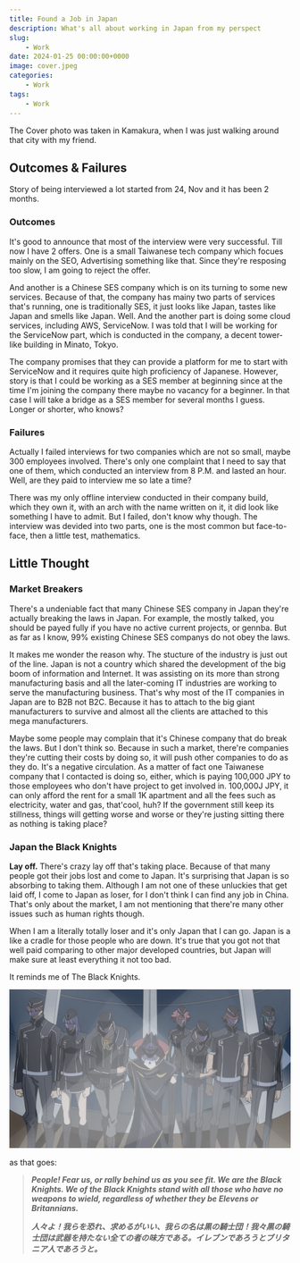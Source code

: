 ```yaml
---
title: Found a Job in Japan
description: What's all about working in Japan from my perspect
slug: 
    - Work
date: 2024-01-25 00:00:00+0000
image: cover.jpeg
categories:
    - Work
tags:
    - Work
---
```


The Cover photo was taken in Kamakura, when I was just walking around that city with my friend.

## Outcomes & Failures

Story of being interviewed a lot started from 24, Nov and it has been 2 months.


### Outcomes

It's good to announce that most of the interview were very successful. Till now I have 2 offers. One is a small Taiwanese tech company which focues mainly on the SEO, Advertising something like that. Since they're resposing too slow, I am going to reject the offer.

And another is a Chinese SES company which is on its turning to some new services. Because of that, the company has mainy two parts of services that's running, one is traditionally SES, it just looks like Japan, tastes like Japan and smells like Japan. Well. And the another part is doing some cloud services, including AWS, ServiceNow. I was told that I will be working for the ServiceNow part, which is conducted in the company, a decent tower-like building in Minato, Tokyo.

The company promises that they can provide a platform for me to start with ServiceNow and it requires quite high proficiency of Japanese. However, story is that I could be working as a SES member at beginning since at the time I'm joining the company there maybe no vacancy for a beginner. In that case I will take a bridge as a SES member for several months I guess. Longer or shorter, who knows?

### Failures

Actually I failed interviews for two companies which are not so small, maybe 300 employees involved. There's only one complaint that I need to say that one of them, which conducted an interview from 8 P.M. and lasted an hour. Well, are they paid to interview me so late a time?

There was my only offline interview conducted in their company build, which they own it, with an arch with the name written on it, it did look like something I have to admit. But I failed, don't know why though. The interview was devided into two parts, one is the most common but face-to-face, then a little test, mathematics.

## Little Thought

### Market Breakers

There's a undeniable fact that many Chinese SES company in Japan they're actually breaking the laws in Japan. For example, the mostly talked, you should be payed fully if you have no active current projects, or gennba. But as far as I know, 99% existing Chinese SES companys do not obey the laws.

It makes me wonder the reason why. The stucture of the industry is just out of the line. Japan is not a country which shared the development of the big boom of information and Internet. It was assisting on its more than strong manufacturing basis and all the later-coming IT industries are working to serve the manufacturing business. That's why most of the IT companies in Japan are to B2B not B2C. Because it has to attach to the big giant manufacturers to survive and almost all the clients are attached to this mega manufacturers.

Maybe some people may complain that it's Chinese company that do break the laws. But I don't think so. Because in such a market, there're companies they're cutting their costs by doing so, it will push other companies to do as they do. It's a negative circulation. As a matter of fact one Taiwanese company that I contacted is doing so, either, which is paying 100,000 JPY to those employees who don't have project to get involved in. 100,000J JPY, it can only afford the rent for a small 1K apartment and all the fees such as electricity, water and gas, that'cool, huh? If the government still keep its stillness, things will getting worse and worse or they're justing sitting there as nothing is taking place?

### Japan the Black Knights

**Lay off.** There's crazy lay off that's taking place. Because of that many people got their jobs lost and come to Japan. It's surprising that Japan is so absorbing to taking them. Although I am not one of these unluckies that get laid off, I come to Japan as loser, for I don't think I can find any job in China. That's only about the market, I am not mentioning that there're many other issues such as human rights though.

When I am a literally totally loser and it's only Japan that I can go. Japan is a like a cradle for those people who are down. It's true that you got not that well paid comparing to other major developed countries, but Japan will make sure at least everything it not too bad.

It reminds me of The Black Knights.

![The Black Knights](The_Black_Knights.webp)

as that goes:

>***People! Fear us, or rally behind us as you see fit. We are the Black Knights. We of the Black Knights stand with all those who have no weapons to wield, regardless of whether they be Elevens or Britannians.***
>
>***人々よ！我らを恐れ、求めるがいい、我らの名は黒の騎士団！我々黒の騎士団は武器を持たない全ての者の味方である。イレブンであろうとブリタニア人であろうと。***